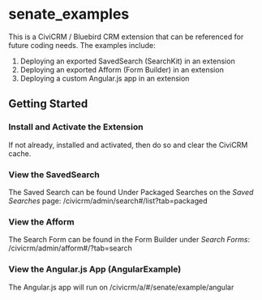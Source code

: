 # senate_examples

This is a CiviCRM / Bluebird CRM extension that can be referenced for future coding needs. The examples include:
1. Deploying an exported SavedSearch (SearchKit) in an extension
2. Deploying an exported Afform (Form Builder) in an extension
3. Deploying a custom Angular.js app in an extension

## Getting Started

### Install and Activate the Extension
If not already, installed and activated, then do so and clear the CiviCRM cache.

### View the SavedSearch
The Saved Search can be found Under Packaged Searches on the *Saved Searches* page: /civicrm/admin/search#/list?tab=packaged

### View the Afform
The Search Form can be found in the Form Builder under *Search Forms*: /civicrm/admin/afform#/?tab=search

### View the Angular.js App (AngularExample)
The Angular.js app will run on /civicrm/a/#/senate/example/angular

